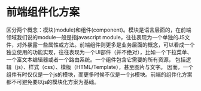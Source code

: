# 前端组件化方案
区分两个概念：模块(module)和组件(component)。模块是语言层面的，在前端领域我们说的module一般是指javascript module，往往表现为一个单独的JS文件，对外暴露一些属性或方法。前端组件则更多是业务层面的概念，可以看成一个独立使用的功能实现，往往表现为一个UI部件（并不绝对），比如一个下拉菜单、一个富文本编辑器或者一个路由系统。一个组件包含它需要的所有资源，
包括逻辑（js）、样式（css）、模版（HTML/Template），甚至图片与文字。
因而，一个组件有时仅仅是一个js的模块，而更多时候不仅是一个js模块。前端的组件化方案都不可避免要以js的模块化方案为基础。